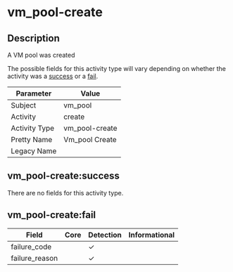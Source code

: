 vm_pool-create
==============

Description
-----------
A VM pool was created

The possible fields for this activity type will vary depending on whether the activity was a [success](#vm_pool-createsuccess) or a [fail](#vm_pool-createfail).

| Parameter     | Value          |
| ------------- | -------------- |
| Subject       | vm_pool        |
| Activity      | create         |
| Activity Type | vm_pool-create |
| Pretty Name   | Vm_pool Create |
| Legacy Name   |                |

vm_pool-create:success
----------------------

There are no fields for this activity type.


vm_pool-create:fail
-------------------

| Field          | Core | Detection | Informational |
| -------------- | ---- | --------- | ------------- |
| failure_code   |      | &#10003;  |               |
| failure_reason |      | &#10003;  |               |
